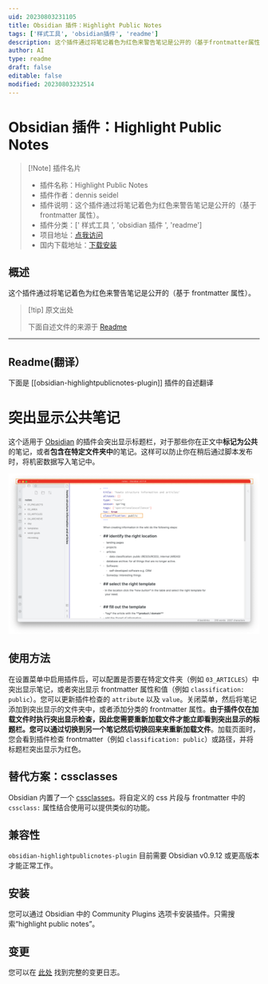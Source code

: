 ```yaml
---
uid: 20230803231105
title: Obsidian 插件：Highlight Public Notes
tags: ['样式工具', 'obsidian插件', 'readme']
description: 这个插件通过将笔记着色为红色来警告笔记是公开的（基于frontmatter属性）。
author: AI
type: readme
draft: false
editable: false
modified: 20230803232514
---
```


# Obsidian 插件：Highlight Public Notes

> [!Note] 插件名片
> - 插件名称：Highlight Public Notes
> - 插件作者：dennis seidel
> - 插件说明：这个插件通过将笔记着色为红色来警告笔记是公开的（基于 frontmatter 属性）。
> - 插件分类：[' 样式工具 ', 'obsidian 插件 ', 'readme']
> - 项目地址：[点我访问](https://github.com/dennisseidel/highlightpublicnotes-obsidian-plugin)
> - 国内下载地址：[下载安装](https://pkmer.cn/products/plugin/pluginMarket/?obsidian-highlightpublicnotes-plugin)

## 概述

这个插件通过将笔记着色为红色来警告笔记是公开的（基于 frontmatter 属性）。

> [!tip] 原文出处
>
>下面自述文件的来源于 [Readme](https://ghproxy.net/https://raw.githubusercontent.com/dennisseidel/highlightpublicnotes-obsidian-plugin/master/README.md)
>

---

## Readme(翻译）

下面是 [[obsidian-highlightpublicnotes-plugin]] 插件的自述翻译

# 突出显示公共笔记

这个适用于 [Obsidian](https://obsidian.md/) 的插件会突出显示标题栏，对于那些你在正文中**标记为公共**的笔记，或者**包含在特定文件夹中**的笔记。这样可以防止你在稍后通过脚本发布时，将机密数据写入笔记中。

![screenshot-full](https://raw.githubusercontent.com/dennisseidel/highlightpublicnotes-obsidian-plugin/master/images/example-highlightpublicnotes.png)

## 使用方法

在设置菜单中启用插件后，可以配置是否要在特定文件夹（例如 `03_ARTICLES`）中突出显示笔记，或者突出显示 frontmatter 属性和值（例如 `classification: public`）。您可以更新插件检查的 `attribute` 以及 `value`。关闭菜单，然后将笔记添加到突出显示的文件夹中，或者添加分类的 frontmatter 属性。**由于插件仅在加载文件时执行突出显示检查，因此您需要重新加载文件才能立即看到突出显示的标题栏。您可以通过切换到另一个笔记然后切换回来来重新加载文件**。加载页面时，您会看到插件检查 frontmatter（例如 `classification: public`）或路径，并将标题栏突出显示为红色。

## 替代方案：cssclasses

Obsidian 内置了一个 [cssclasses](https://forum.obsidian.md/t/apply-custom-css-to-certain-pages/15361)。将自定义的 css 片段与 frontmatter 中的 `cssclass:` 属性结合使用可以提供类似的功能。

## 兼容性

`obsidian-highlightpublicnotes-plugin` 目前需要 Obsidian v0.9.12 或更高版本才能正常工作。

## 安装

您可以通过 Obsidian 中的 Community Plugins 选项卡安装插件。只需搜索“highlight public notes”。

## 变更

您可以在 [此处](https://github.com/dennisseidel/highlightpublicnotes-obsidian-plugin/blob/master/CHANGELOG.md) 找到完整的变更日志。
